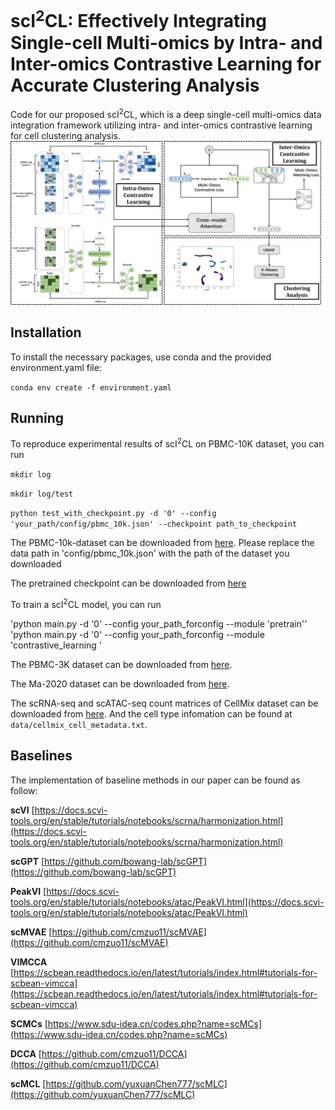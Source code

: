 # scI<sup>2</sup>CL: Effectively Integrating Single-cell Multi-omics by Intra- and Inter-omics Contrastive Learning for Accurate Clustering Analysis
Code for our proposed scI<sup>2</sup>CL, which is a deep single-cell multi-omics data integration framework utilizing intra- and inter-omics contrastive learning for cell clustering analysis.
![scICL](/figs/scICL.png)

## Installation

To install the necessary packages, use conda and the provided environment.yaml file:

`conda env create -f environment.yaml`

## Running

To reproduce experimental results of scI<sup>2</sup>CL on PBMC-10K dataset, you can run 

`mkdir log`

`mkdir log/test`

`python test_with_checkpoint.py -d '0' --config 'your_path/config/pbmc_10k.json' --checkpoint path_to_checkpoint`

The PBMC-10k-dataset can be downloaded  from [here](https://scglue.readthedocs.io/zh-cn/latest/data.html). Please replace the data path in 'config/pbmc_10k.json'  with the path of the dataset you downloaded

The pretrained checkpoint can be downloaded from [here](https://pan.quark.cn/s/52bfb960f8fe)

To train a scI<sup>2</sup>CL model, you can run

'python main.py -d '0' --config your_path_forconfig --module 'pretrain''
'python main.py -d '0' --config your_path_forconfig  --module 'contrastive_learning '

The PBMC-3K dataset can be downloaded from [here](https://github.com/xianglin226/scMDC/tree/master/datasets).

The Ma-2020 dataset can be downloaded from [here](https://scglue.readthedocs.io/zh-cn/latest/data.html).

The scRNA-seq and scATAC-seq count matrices of CellMix dataset can be downloaded from [here](https://www.ncbi.nlm.nih.gov/geo/query/acc.cgi?acc=GSE126074). And the cell type infomation can be found at `data/cellmix_cell_metadata.txt`.

## Baselines

The implementation of baseline methods in our paper can be found as follow:

**scVI** [https://docs.scvi-tools.org/en/stable/tutorials/notebooks/scrna/harmonization.html](https://docs.scvi-tools.org/en/stable/tutorials/notebooks/scrna/harmonization.html)

**scGPT** [https://github.com/bowang-lab/scGPT](https://github.com/bowang-lab/scGPT)

**PeakVI** [https://docs.scvi-tools.org/en/stable/tutorials/notebooks/atac/PeakVI.html](https://docs.scvi-tools.org/en/stable/tutorials/notebooks/atac/PeakVI.html)

**scMVAE** [https://github.com/cmzuo11/scMVAE](https://github.com/cmzuo11/scMVAE)

**VIMCCA** [https://scbean.readthedocs.io/en/latest/tutorials/index.html#tutorials-for-scbean-vimcca](https://scbean.readthedocs.io/en/latest/tutorials/index.html#tutorials-for-scbean-vimcca)

**SCMCs** [https://www.sdu-idea.cn/codes.php?name=scMCs](https://www.sdu-idea.cn/codes.php?name=scMCs)

**DCCA** [https://github.com/cmzuo11/DCCA](https://github.com/cmzuo11/DCCA) 

**scMCL** [https://github.com/yuxuanChen777/scMLC](https://github.com/yuxuanChen777/scMLC)
